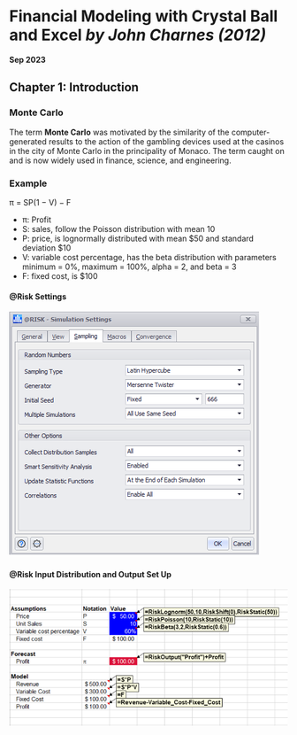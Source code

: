 # Financial Modeling with Crystal Ball and Excel *by John Charnes (2012)*

**Sep 2023**

## Chapter 1: Introduction

### Monte Carlo
The term **Monte Carlo** was motivated by the similarity of the computer-generated results to the action of the gambling devices used at the casinos in the city of Monte Carlo in the principality of Monaco. 
The term caught on and is now widely used in finance, science, and engineering.

### Example

π = SP(1 − V) − F

- π: Profit
- S: sales, follow the Poisson distribution with mean 10
- P: price, is lognormally distributed with mean $50 and standard deviation $10
- V: variable cost percentage, has the beta distribution with parameters minimum = 0%, maximum = 100%, alpha = 2, and beta = 3
- F: fixed cost, is $100

#### @Risk Settings

![png](https://github.com/xxxxyyyy80008/Financial-Modeling-with-Crystal-Ball-and-Excel/blob/main/img/ch1/2.png)

#### @Risk Input Distribution and Output Set Up


![png](https://github.com/xxxxyyyy80008/Financial-Modeling-with-Crystal-Ball-and-Excel/blob/main/img/ch1/1.png)



